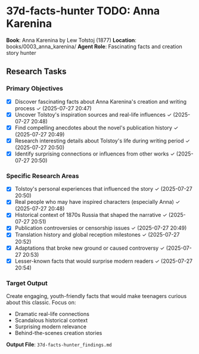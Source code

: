 # 37d-facts-hunter TODO: Anna Karenina

**Book**: Anna Karenina by Lew Tołstoj (1877)
**Location**: books/0003_anna_karenina/
**Agent Role**: Fascinating facts and creation story hunter

## Research Tasks

### Primary Objectives
- [x] Discover fascinating facts about Anna Karenina's creation and writing process ✓ (2025-07-27 20:47)
- [x] Uncover Tolstoy's inspiration sources and real-life influences ✓ (2025-07-27 20:48)
- [x] Find compelling anecdotes about the novel's publication history ✓ (2025-07-27 20:49)
- [x] Research interesting details about Tolstoy's life during writing period ✓ (2025-07-27 20:50)
- [x] Identify surprising connections or influences from other works ✓ (2025-07-27 20:50)

### Specific Research Areas
- [x] Tolstoy's personal experiences that influenced the story ✓ (2025-07-27 20:50)
- [x] Real people who may have inspired characters (especially Anna) ✓ (2025-07-27 20:48)
- [x] Historical context of 1870s Russia that shaped the narrative ✓ (2025-07-27 20:51)
- [x] Publication controversies or censorship issues ✓ (2025-07-27 20:49)
- [x] Translation history and global reception milestones ✓ (2025-07-27 20:52)
- [x] Adaptations that broke new ground or caused controversy ✓ (2025-07-27 20:53)
- [x] Lesser-known facts that would surprise modern readers ✓ (2025-07-27 20:54)

### Target Output
Create engaging, youth-friendly facts that would make teenagers curious about this classic. Focus on:
- Dramatic real-life connections
- Scandalous historical context
- Surprising modern relevance
- Behind-the-scenes creation stories

**Output File**: `37d-facts-hunter_findings.md`